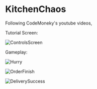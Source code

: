 # KitchenChaos
Following CodeMoneky's youtube videos, <br />

Tutorial Screen:

![ControlsScreen](https://github.com/MSoykan/KitchenChaos/assets/44510111/ade00536-fd84-4237-99df-ddf313531c13)

Gameplay: 

![Hurry](https://github.com/MSoykan/KitchenChaos/assets/44510111/0e0f42ea-f8f4-4f5b-a875-509313a395fe)

![OrderFinish](https://github.com/MSoykan/KitchenChaos/assets/44510111/d45708c6-28b3-468a-8572-fc1d3ce036c3)

![DeliverySuccess](https://github.com/MSoykan/KitchenChaos/assets/44510111/d6cfda68-e7b9-4519-88b9-3d12afeca0e2)
